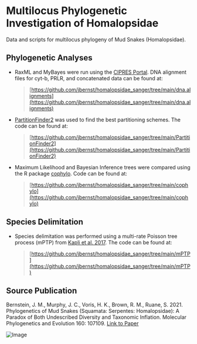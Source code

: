 # Multilocus Phylogenetic Investigation of Homalopsidae
Data and scripts for multilocus phylogeny of Mud Snakes (Homalopsidae). 

## Phylogenetic Analyses
* RaxML and MyBayes were run using the [CIPRES Portal](https://www.phylo.org/). DNA alignment files for cyt-b, PRLR, and concatenated data can be found at:
  >[https://github.com/jbernst/homalopsidae_sanger/tree/main/dna.alignments](https://github.com/jbernst/homalopsidae_sanger/tree/main/dna.alignments)
* [PartitionFinder2](https://academic.oup.com/mbe/article/34/3/772/2738784) was used to find the best partitioning schemes. The code can be found at:
  >[https://github.com/jbernst/homalopsidae_sanger/tree/main/PartitionFinder2](https://github.com/jbernst/homalopsidae_sanger/tree/main/PartitionFinder2)
* Maximum Likelihood and Bayesian Inference trees were compared using the R package [cophylo](https://rdrr.io/cran/phytools/man/cophylo.html). Code can be found at:
  >[https://github.com/jbernst/homalopsidae_sanger/tree/main/cophylo](https://github.com/jbernst/homalopsidae_sanger/tree/main/cophylo)


## Species Delimitation
* Species delimitation was performed using a multi-rate Poisson tree process (mPTP) from [Kapli et al. 2017](https://academic.oup.com/bioinformatics/article/33/11/1630/2929345). The code can be found at:
  >[https://github.com/jbernst/homalopsidae_sanger/tree/main/mPTP](https://github.com/jbernst/homalopsidae_sanger/tree/main/mPTP)
  
## Source Publication
Bernstein, J. M., Murphy, J. C., Voris, H. K., Brown, R. M., Ruane, S. 2021. Phylogenetics of Mud Snakes (Squamata: Serpentes: 
Homalopsidae): A Paradox of Both Undescribed Diversity and Taxonomic Inflation. Molecular Phylogenetics and Evolution 160: 107109.
[Link to Paper](https://static1.squarespace.com/static/633a1ad2337f6700f6fcf3de/t/6344ec2cba833d7984fec29e/1665461295127/Bernstein-et-al_Homalopsidae_MPE2021.pdf)

![Image](https://ars.els-cdn.com/content/image/1-s2.0-S1055790321000427-ga1_lrg.jpg)
